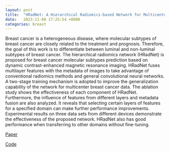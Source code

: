 ```yaml
---
layout: post
title:  "HRadNet: A Hierarchical Radiomics-based Network for Multicenter Breast Cancer Molecular Subtypes Prediction"
date:   2023-11-08 17:25:54 +0800
categories: breast
---
```


Breast cancer is a heterogeneous disease, where molecular subtypes of breast cancer are closely related to the treatment and prognosis. Therefore, the goal of this work is to differentiate between luminal and non-luminal subtypes of breast cancer. The hierarchical radiomics network (HRadNet) is proposed for breast cancer molecular subtypes prediction based on dynamic contrast-enhanced magnetic resonance imaging. HRadNet fuses multilayer features with the metadata of images to take advantage of conventional radiomics methods and general convolutional neural networks. A two-stage training mechanism is adopted to improve the generalization capability of the network for multicenter breast cancer data. The ablation study shows the effectiveness of each component of HRadNet. Furthermore, the influence of features from different layers and metadata fusion are also analyzed. It reveals that selecting certain layers of features for a specified domain can make further performance improvements. Experimental results on three data sets from different devices demonstrate the effectiveness of the proposed network. HRadNet also has good performance when transferring to other domains without fine-tuning.

[Paper](https://ieeexplore.ieee.org/abstract/document/10312800)

[Code](https://github.com/SCUT-MLCLab/HRadNet)